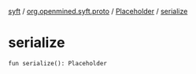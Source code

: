 [syft](../../index.md) / [org.openmined.syft.proto](../index.md) / [Placeholder](index.md) / [serialize](./serialize.md)

# serialize

`fun serialize(): Placeholder`